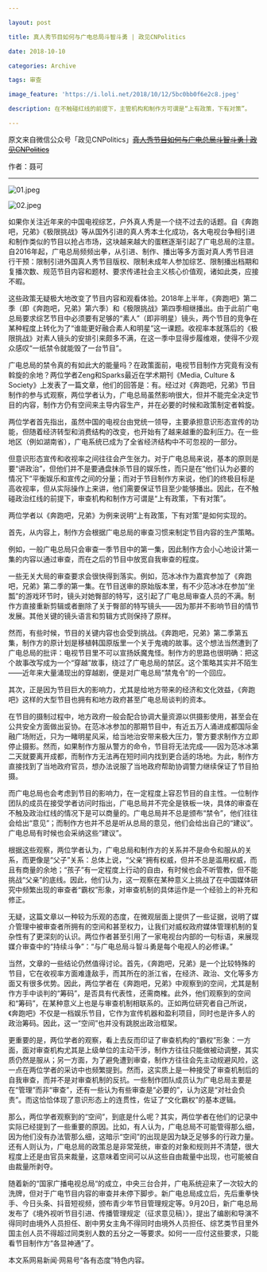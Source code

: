 ```yaml
---

layout: post

title: 真人秀节目如何与广电总局斗智斗勇 | 政见CNPolitics

date: 2018-10-10

categories: Archive

tags: 审查

image_feature: 'https://i.loli.net/2018/10/12/5bc0bb0f6e2c8.jpeg'

description: 在不触碰红线的前提下，主管机构和制作方可谓是“上有政策，下有对策”。

---
```


原文来自微信公众号「政见CNPolitics」~~[真人秀节目如何与广电总局斗智斗勇 \| 政见CNPolitics](http://wechatscope.jmsc.hku.hk:8000/html?fn=gh_3d7193c7078d_2018-10-09_2650993486_cjDySw3A2R.y.tar.gz)~~

作者：聂可

---

![01.jpeg](https://i.loli.net/2018/10/12/5bc0bb0f2cdc9.jpeg)

![02.jpeg](https://i.loli.net/2018/10/12/5bc0bb0f6e2c8.jpeg)

如果你关注近年来的中国电视综艺，户外真人秀是一个绕不过去的话题。自《奔跑吧，兄弟》《极限挑战》等从国外引进的真人秀本土化成功，各大电视台争相引进和制作类似的节目以抢占市场，这块越来越大的蛋糕逐渐引起了广电总局的注意。自2016年起，广电总局频频出拳，从引进、制作、播出等多方面对真人秀节目进行干预：限制引进外国真人秀节目版权、限制未成年人参加综艺、限制播出档期和复播次数、规范节目内容和题材、要求传递社会主义核心价值观，诸如此类，应接不暇。

这些政策无疑极大地改变了节目内容和观看体验。2018年上半年，《奔跑吧》第二季（即《奔跑吧，兄弟》第六季）和《极限挑战》第四季相继播出。由于此前广电总局要求综艺节目中必须要有足够的“素人”（即非明星）镜头，两个节目的竞争在某种程度上转化为了“谁能更好融合素人和明星”这一课题。收视率本就落后的《极限挑战》对素人镜头的安排引来颇多不满，在这一季中显得步履维艰，使得不少观众感叹“一纸禁令就能毁了一台节目”。

广电总局的禁令真的有如此大的能量吗？在政策面前，电视节目制作方究竟有没有斡旋的余地？两位学者Zeng和Sparks最近在学术期刊《Media, Culture & Society》上发表了一篇文章，他们的回答是：有。经过对《奔跑吧，兄弟》节目制作的参与式观察，两位学者认为，广电总局虽然影响很大，但并不能完全决定节目的内容，制作方仍有空间来主导内容生产，并在必要的时候和政策制定者斡旋。

两位学者首先指出，虽然中国的电视台由党统一领导，主要承担意识形态宣传的功能，但随着经济转型和消费结构的改变，也开始有了越来越重的盈利压力。在一些地区（例如湖南省），广电系统已成为了全省经济结构中不可忽视的一部分。

但意识形态宣传和收视率之间往往会产生张力。对于广电总局来说，基本的原则是要“讲政治”，但他们并不是要通盘抹杀节目的娱乐性，而只是在“他们认为必要的情况下”平衡娱乐和宣传之间的分量；而对于节目制作方来说，他们的终极目标是高收视率，但从实际操作上来讲，他们需要保证节目至少能够播出。因此，在不触碰政治红线的前提下，审查机构和制作方可谓是“上有政策，下有对策”。

两位学者以《奔跑吧，兄弟》为例来说明“上有政策，下有对策”是如何实现的。

首先，从内容上，制作方会根据广电总局的审查习惯来制定节目内容的生产策略。

例如，一般广电总局只会审查一季节目中的第一集，因此制作方会小心地设计第一集的内容以通过审查，而在之后的节目中放宽自我审查的程度。

一些无关大局的审查要求会很快得到落实。例如，范冰冰作为嘉宾参加了《奔跑吧，兄弟》第二季的第一集。在节目送审的原始版本里，有不少范冰冰在参加“坐瓢”的游戏环节时，镜头对她臀部的特写，这引起了广电总局审查人员的不满。制作方直接重新剪辑或者删除了关于臀部的特写镜头——因为那并不影响节目的情节发展。其他关键的镜头语言和剪辑方式则保持了原样。

然而，有些时候，节目的关键内容也会受到挑战。《奔跑吧，兄弟》第二季第五集，制作方的原计划是移植韩国原版里一个关于鬼魂的故事。这个想法当然遭到了广电总局的批评：电视节目里不可以宣扬妖魔鬼怪。制作方的思路也很明确：把这个故事改写成为一个“穿越”故事，绕过了广电总局的禁区。这个策略其实并不陌生——近年来大量涌现出的穿越剧，便是对广电总局“禁鬼令”的一个回应。

其次，正是因为节目巨大的影响力，尤其是给地方带来的经济和文化效益，《奔跑吧》这样的大型节目也拥有和地方政府甚至广电总局谈判的资本。

在节目的摄制过程中，地方政府一般会配合协调大量资源以供摄影使用，甚至会在公共安全方面做出妥协。在范冰冰参加的那期节目中，有近五万人涌进成都国际金融广场附近，只为一睹明星风采，给当地治安带来极大压力，警方要求制作方立即停止摄影。然而，如果制作方服从警方的命令，节目将无法完成——因为范冰冰第二天就要离开成都，而制作方无法再在短时间内找到更合适的场地。为此，制作方直接找到了当地政府官员，想办法说服了当地政府帮助协调警力继续保证了节目拍摄。

而广电总局也会考虑到节目的影响力，在一定程度上容忍节目的自主性。一位制作团队的成员在接受学者访问时指出，广电总局并不完全是铁板一块，具体的审查在不触及政治红线的情况下是可以商量的。广电总局并不总是颁布“禁令”，他们往往会给出“意见”；而制作方也并不总是听从总局的意见，他们会给出自己的“建议”。广电总局有时候也会采纳这些“建议”。

根据这些观察，两位学者认为，广电总局和制作方的关系并不是命令和服从的关系，而更像是“父子”关系：总体上说，“父亲”拥有权威，但并不总是滥用权威，而且有商量的余地；“孩子”有一定程度上行动的自由，有时候也会不听管教，但不能挑战“父亲”的底线。因此，他们认为，这一观察在某种意义上挑战了在中国媒体研究中频繁出现的审查者“霸权”形象，对审查机制的具体运作是一个经验上的补充和修正。

无疑，这篇文章以一种较为乐观的态度，在微观层面上提供了一些证据，说明了媒介管理中被审查者所拥有的空间和甚至权力，让我们对威权政府媒体管理机制的复杂性有了更深刻的认识。两位作者甚至引用了一家电视台内部的一句标语，来展现媒介审查中的“持续斗争”：“与广电总局斗智斗勇是每个电视人的必修课。”

当然，文章的一些结论仍然值得讨论。首先，《奔跑吧，兄弟》是一个比较特殊的节目，它在收视率方面难逢敌手，而其所在的浙江省，在经济、政治、文化等多方面又有很多优势。因此，两位学者在《奔跑吧，兄弟》中观察到的空间，尤其是制作方手中谈判的“筹码”，是否具有代表性，还需商榷。此外，他们观察到的空间和“筹码”，在某种意义上也是与审查机制相联系的。正如两位研究者自己所说，《奔跑吧》不仅是一档娱乐节目，它作为宣传机器和盈利项目，同时也是许多人的政治筹码。因此，这一“空间”也并没有跳脱出政治框架。

更重要的是，两位学者的观察，看上去反而印证了审查机构的“霸权”形象：一方面，面对审查机构尤其是上级单位的主动干涉，制作方往往只能做被动调整，其实质仍然是服从；另一方面，为了避免遭到审查，制作方往往会先主动规避风险，这一点在两位学者的采访中也频繁提到。然而，这实质上是一种接受了审查机制后的自我审查，而并不是对审查机制的反抗。一些制作团队成员认为广电总局主要是在“管理”而非“审查”，还有一些认为有些审查是“必要的”，认为这是“对社会负责”。而这恰恰体现了意识形态上的连贯性，佐证了“文化霸权”的基本逻辑。

那么，两位学者观察到的“空间”，到底是什么呢？其实，两位学者在他们的记录中实际已经提到了一些重要的原因。比如，有人认为，广电总局不可能管得那么细，因为他们没有办法管那么细，这暗示“空间”的出现是因为缺乏足够多的行政力量。还有人则认为，广电总局的政策总是非常笼统，审查的对象和规则并不清楚，很大程度上还是由官员来裁量，这意味着空间可以从这些自由裁量中出现，也可能被自由裁量所剥夺。

随着新的“国家广播电视总局“的成立，中央三台合并，广电系统迎来了一次较大的洗牌，但对于广电节目内容的审查并未停下脚步。新广电总局成立后，先后重拳快手、今日头条、抖音短视频，颁布青少年节目管理规定等。9月20日，新广电总局发布了《境外视听节目引进、传播管理规定（征求意见稿）》，提出了编剧和导演不得同时由境外人员担任、剧中男女主角不得同时由境外人员担任、综艺类节目里外国主创人员不得超过同类别人数的五分之一等要求。如何一一应付这些要求，只能看节目制作方“各显神通”了。

本文系网易新闻·网易号“各有态度”特色内容。
